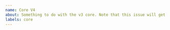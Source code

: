 ```yaml
---
name: Core V4
about: Something to do with the v3 core. Note that this issue will get transferred over to `lando/core`
labels: core
---
```

